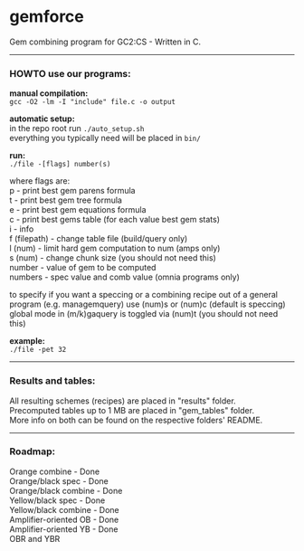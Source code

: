 gemforce
========

Gem combining program for GC2:CS - Written in C.

***

### HOWTO use our programs:

**manual compilation:**  
  `gcc -O2 -lm -I "include" file.c -o output`
  
**automatic setup:**  
  in the repo root run `./auto_setup.sh`  
  everything you typically need will be placed in `bin/`

**run:**  
  `./file -[flags] number(s)`
  
where flags are:  
  p - print best gem parens formula  
  t - print best gem tree formula  
  e - print best gem equations formula  
  c - print best gems table (for each value best gem stats)   
  i - info  
  f (filepath) - change table file (build/query only)  
  l (num) - limit hard gem computation to num (amps only)  
  s (num) - change chunk size (you should not need this)  
  number - value of gem to be computed  
  numbers - spec value and comb value (omnia programs only)
  
to specify if you want a speccing or a combining recipe out of a general program
(e.g. managemquery) use (num)s or (num)c (default is speccing)  
global mode in (m/k)gaquery is toggled via (num)t (you should not need this)

**example:**  
  `./file -pet 32`  

***

### Results and tables:

All resulting schemes (recipes) are placed in "results" folder.  
Precomputed tables up to 1 MB are placed in "gem_tables" folder.  
More info on both can be found on the respective folders' README.

***

### Roadmap:

Orange combine - Done  
Orange/black spec - Done  
Orange/black combine - Done  
Yellow/black spec - Done  
Yellow/black combine - Done  
Amplifier-oriented OB - Done  
Amplifier-oriented YB - Done  
OBR and YBR

